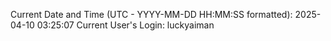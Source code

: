Current Date and Time (UTC - YYYY-MM-DD HH:MM:SS formatted): 2025-04-10 03:25:07
Current User's Login: luckyaiman
